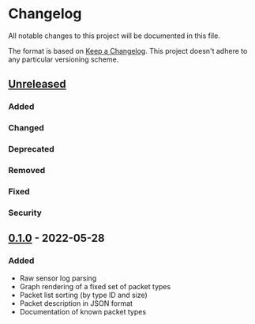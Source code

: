 # Changelog

All notable changes to this project will be documented in this file.

The format is based on [Keep a Changelog](https://keepachangelog.com/en/1.1.0/). This project doesn't adhere to any particular versioning scheme.

## [Unreleased]

### Added

### Changed

### Deprecated

### Removed

### Fixed

### Security

## [0.1.0] - 2022-05-28

### Added
- Raw sensor log parsing
- Graph rendering of a fixed set of packet types
- Packet list sorting (by type ID and size)
- Packet description in JSON format
- Documentation of known packet types

[Unreleased]: https://github.com/tim-weis/msbsla/compare/0.1.0...HEAD
[0.1.0]: https://github.com/tim-weis/msbsla/tree/0.1.0
